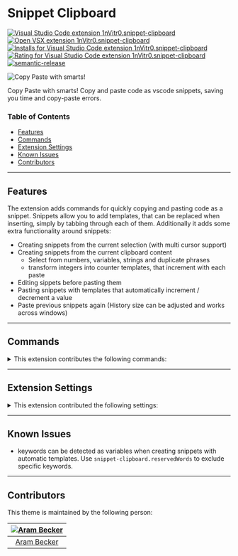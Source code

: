# Snippet Clipboard

[![Visual Studio Code extension 1nVitr0.snippet-clipboard](https://img.shields.io/visual-studio-marketplace/v/1nVitr0.snippet-clipboard?logo=visualstudiocode)](https://marketplace.visualstudio.com/items?itemName=1nVitr0.snippet-clipboard)
[![Open VSX extension 1nVitr0.snippet-clipboard](https://img.shields.io/open-vsx/v/1nVitr0/snippet-clipboard)](https://open-vsx.org/extension/1nVitr0/snippet-clipboard)
[![Installs for Visual Studio Code extension 1nVitr0.snippet-clipboard](https://img.shields.io/visual-studio-marketplace/i/1nVitr0.snippet-clipboard?logo=visualstudiocode)](https://marketplace.visualstudio.com/items?itemName=1nVitr0.snippet-clipboard)
[![Rating for Visual Studio Code extension 1nVitr0.snippet-clipboard](https://img.shields.io/visual-studio-marketplace/r/1nVitr0.snippet-clipboard?logo=visualstudiocode)](https://marketplace.visualstudio.com/items?itemName=1nVitr0.snippet-clipboard)
[![semantic-release](https://img.shields.io/badge/%20%20%F0%9F%93%A6%F0%9F%9A%80-semantic--release-e10079.svg)](https://github.com/semantic-release/semantic-release)

![Copy Paste with smarts!](https://raw.githubusercontent.com/1nVitr0/plugin-vscode-snippet-clipboard/main/resources/demo.gif)

Copy Paste with smarts! Copy and paste code as vscode snippets, saving you time and copy-paste errors.

### Table of Contents

- [Features](#features)
- [Commands](#commands)
- [Extension Settings](#extension-settings)
- [Known Issues](#known-issues)
- [Contributors](#contributors)

***

## Features

The extension adds commands for quickly copying and pasting code as a snippet. Snippets allow you to add templates, that can be replaced when inserting, simply by tabbing through each of them. Additionally it adds some extra functionality around snippets:

- Creating snippets from the current selection (with multi cursor support)
- Creating snippets from the current clipboard content
  - Select from numbers, variables, strings and duplicate phrases
  - transform integers into counter templates, that increment with each paste
- Editing sippets before pasting them
- Pasting snippets with templates that automatically increment / decrement a value
- Paste previous snippets again (History size can be adjusted and works across windows)

***

## Commands

<details>
<summary>This extension contributes the following commands:</summary>

`Snippet Clipboard: Copy as snippet`:  Copy the current selection to a snippet (<kbd>Ctrl</kbd>`+`<kbd>Meta</kbd>`+`<kbd>C</kbd>`  `<kbd>C</kbd>)

`Snippet Clipboard: Copy and Edit as Snippet`:  Copy the current selection to a snippet and open an editor (<kbd>Ctrl</kbd>`+`<kbd>Meta</kbd>`+`<kbd>C</kbd>`  `<kbd>Alt</kbd>`+`<kbd>C</kbd>)

`Snippet Clipboard: Paste as Snippet`:  Paste the current clipboard as a snippet (<kbd>Ctrl</kbd>`+`<kbd>Meta</kbd>`+`<kbd>C</kbd>`  `<kbd>Shift</kbd>`+`<kbd>V</kbd>)

`Snippet Clipboard: Paste last Snippet`:  Paste the last snippet again (<kbd>Ctrl</kbd>`+`<kbd>Meta</kbd>`+`<kbd>C</kbd>`  `<kbd>V</kbd>)

`Snippet Clipboard: Paste a previous Snippet`:  Select and paste a previous Snippet (<kbd>Ctrl</kbd>`+`<kbd>Meta</kbd>`+`<kbd>C</kbd>`  `<kbd>Ctrl</kbd>`+`<kbd>Shift</kbd>`+`<kbd>V</kbd>)

`Snippet Clipboard: Edit last Snippet`:   Edit the last snippet (<kbd>Ctrl</kbd>`+`<kbd>Meta</kbd>`+`<kbd>C</kbd>`  `<kbd>E</kbd>)

`Snippet Clipboard: Edit Clipboard as Snippet`:  Edit the current clipboard as a snippet (<kbd>Ctrl</kbd>`+`<kbd>Meta</kbd>`+`<kbd>C</kbd>`  `<kbd>Shift</kbd>`+`<kbd>E</kbd>)

`Snippet Clipboard: Edit and Paste as Snippet`:   Edit the current clipboard and paste as snippet (<kbd>Ctrl</kbd>`+`<kbd>Meta</kbd>`+`<kbd>C</kbd>`  `<kbd>Alt</kbd>`+`<kbd>Shift</kbd>`+`<kbd>V</kbd>)

`Snippet Clipboard: Edit and Paste last snippet`:  Edit the last snippet and paste it (<kbd>Ctrl</kbd>`+`<kbd>Meta</kbd>`+`<kbd>C</kbd>`  `<kbd>Alt</kbd>`+`<kbd>V</kbd>)

`Snippet Clipboard: Edit and Paste a previous snippet`:  Select, edit and paste a previous Snippet (<kbd>Ctrl</kbd>`+`<kbd>Meta</kbd>`+`<kbd>C</kbd>`  `<kbd>Ctrl</kbd>`+`<kbd>Alt</kbd>`+`<kbd>Shift</kbd>`+`<kbd>V</kbd>)

`Snippet Clipboard: Convert Selection to Templates`:  Convert the currently selected keyword(s) to a snippet template (<kbd>Ctrl</kbd>`+`<kbd>Meta</kbd>`+`<kbd>C</kbd>`  `<kbd>T</kbd>)

`Snippet Clipboard: Clear Snippet Clipboard`:  Clear the snippet history (<kbd>Ctrl</kbd>`+`<kbd>Meta</kbd>`+`<kbd>C</kbd>`  `<kbd>Shift</kbd>`+`<kbd>R</kbd>)

`Snippet Clipboard: Reset Clipboard Index`:  Reset the incrementing counter for the current clipboard (<kbd>Ctrl</kbd>`+`<kbd>Meta</kbd>`+`<kbd>C</kbd>`  `<kbd>R</kbd>)

</details>

***

## Extension Settings

<details>
<summary>This extension contributed the following settings:</summary>


`snippet-clipboard.queryForTemplates`: Query for templates when creating snippets

`snippet-clipboard.queryTemplatesChecked`: Check all templates by default when querying

`snippet-clipboard.alwaysEditTemplates`: Always edit templates when creating snippets

`snippet-clipboard.keepPlaceholders`: Keep original as placeholders when creating templates

`snippet-clipboard.appendToExistingTemplates`: Append to existing templates when creating snippets

`snippet-clipboard.reservedWords`: Reserved words that do not create variable templates

`snippet-clipboard.autoTemplate`: List of types to automatically convert to templates when creating snippets

</details>

***

## Known Issues

- keywords can be detected as variables when creating snippets with automatic templates. Use `snippet-clipboard.reservedWords` to exclude specific keywords.

***

## Contributors

This theme is maintained by the following person:

[![Aram Becker](https://avatars.githubusercontent.com/u/15647636?v=4&s=72)](https://github.com/1nVitr0) |
:---: |
[Aram Becker](https://github.com/1nVitr0) |
